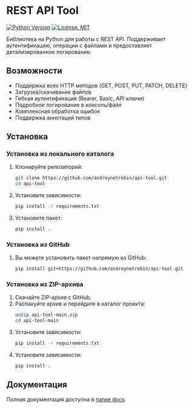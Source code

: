 # REST API Tool

[![Python Version](https://img.shields.io/badge/python-3.7+-blue.svg)](https://www.python.org/)
[![License: MIT](https://img.shields.io/badge/License-MIT-yellow.svg)](https://opensource.org/licenses/MIT)

Библиотека на Python для работы с REST API. Поддерживает аутентификацию, операции с файлами и предоставляет детализированное логирование.

## Возможности

- Поддержка всех HTTP методов (GET, POST, PUT, PATCH, DELETE)
- Загрузка/скачивание файлов
- Гибкая аутентификация (Bearer, Basic, API ключи)
- Подробное логирование в консоль/файл
- Комплексная обработка ошибок
- Поддержка аннотаций типов

## Установка


### Установка из локального каталога
1. Клонируйте репозиторий:
   ```bash
   git clone https://github.com/andreynetrebin/api-tool.git
   cd api-tool

2. Установите зависимости:
    ```bash
    pip install -r requirements.txt

3. Установите пакет:
    ```bash
    pip install .

### Установка из GitHub
1. Вы можете установить пакет напрямую из GitHub:
    ```bash
    pip install git+https://github.com/andreynetrebin/api-tool.git

### Установка из ZIP-архива
1. Скачайте ZIP-архив с GitHub.
2. Распакуйте архив и перейдите в каталог проекта:
    ```bash
    unzip api-tool-main.zip
    cd api-tool-main
3. Установите зависимости:
    ```bash
    pip install -r requirements.txt
4. Установите зависимости:
    ```bash
    pip install .

## Документация

Полная документация доступна в [папке docs](docs/quickstart.md).
